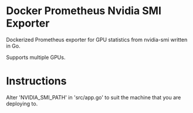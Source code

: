 # Docker Prometheus Nvidia SMI Exporter

Dockerized Prometheus exporter for GPU statistics from nvidia-smi written in Go.

Supports multiple GPUs.

# Instructions

Alter 'NVIDIA_SMI_PATH' in 'src/app.go' to suit the machine that you are deploying to.

